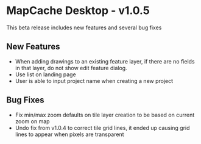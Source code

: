 # MapCache Desktop - v1.0.5

This beta release includes new features and several bug fixes

## New Features
 * When adding drawings to an existing feature layer, if there are no fields in that layer, do not show edit feature dialog.
 * Use list on landing page
 * User is able to input project name when creating a new project
 
## Bug Fixes
 * Fix min/max zoom defaults on tile layer creation to be based on current zoom on map
 * Undo fix from v1.0.4 to correct tile grid lines, it ended up causing grid lines to appear when pixels are transparent
